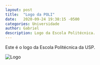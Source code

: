 ```yaml
---
layout: post
title:  "Logo da POLI"
date:   2020-09-24 19:38:15 -0500
categories: Universidade
author: Gabriel
description: Logo da Escola Politécnica.
---
```

Este é o logo da Escola Politécnica da USP.

![Logo](https://www.poli.usp.br/wp-content/uploads/2020/08/Logo_Escola-Polite%CC%81cnica-Minerva-sem-fundo.png)

